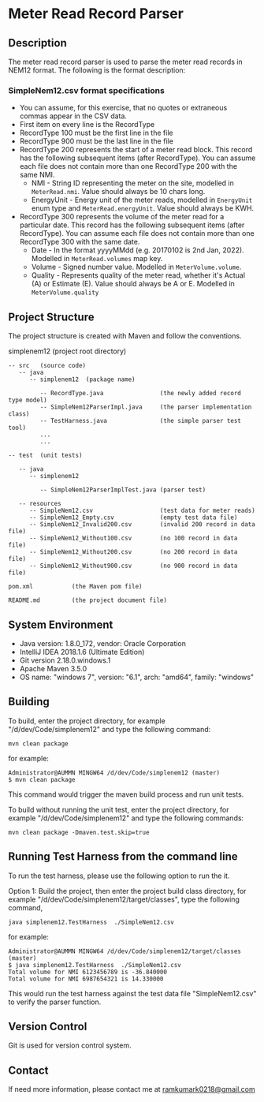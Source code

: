 Meter Read Record Parser
===========================================

Description
-----------

The meter read record parser is used to parse the meter read records in NEM12 format. 
The following is the format description:

### SimpleNem12.csv format specifications
* You can assume, for this exercise, that no quotes or extraneous commas appear in the CSV data.
* First item on every line is the RecordType
* RecordType 100 must be the first line in the file
* RecordType 900 must be the last line in the file
* RecordType 200 represents the start of a meter read block.  This record has the following subsequent items (after RecordType).
You can assume each file does not contain more than one RecordType 200 with the same NMI.
  * NMI - String ID representing the meter on the site, modelled in `MeterRead.nmi`.  Value should always be 10 chars long. 
  * EnergyUnit - Energy unit of the meter reads, modelled in `EnergyUnit` enum type and `MeterRead.energyUnit`.  Value should always be KWH.
* RecordType 300 represents the volume of the meter read for a particular date.  This record has the following subsequent items (after RecordType).
You can assume each file does not contain more than one RecordType 300 with the same date.
  * Date - In the format yyyyMMdd (e.g. 20170102 is 2nd Jan, 2022).  Modelled in `MeterRead.volumes` map key.
  * Volume - Signed number value.  Modelled in `MeterVolume.volume`.
  * Quality - Represents quality of the meter read, whether it's Actual (A) or Estimate (E).  Value should always be A or E.  Modelled in `MeterVolume.quality`
      

Project Structure
-----------------------------------------------

The project structure is created with Maven and follow the conventions. 

   
simplenem12 (project root directory)

    -- src   (source code)
       -- java
          -- simplenem12  (package name)
          
             -- RecordType.java                (the newly added record type model)
             -- SimpleNem12ParserImpl.java     (the parser implementation class)
             -- TestHarness.java               (the simple parser test tool)
             ... 
             ...
             
    -- test  (unit tests)
    
       -- java
          -- simplenem12
          
             -- SimpleNem12ParserImplTest.java (parser test)
          
       -- resources
          -- SimpleNem12.csv                   (test data for meter reads)
          -- SimpleNem12_Empty.csv             (empty test data file)
          -- SimpleNem12_Invalid200.csv        (invalid 200 record in data file)
          -- SimpleNem12_Without100.csv        (no 100 record in data file)
          -- SimpleNem12_Without200.csv        (no 200 record in data file)
          -- SimpleNem12_Without900.csv        (no 900 record in data file)
          
    pom.xml           (the Maven pom file)
    
    README.md         (the project document file)
          


System Environment
-----------------------------------------------
* Java version: 1.8.0_172, vendor: Oracle Corporation
* IntelliJ IDEA 2018.1.6 (Ultimate Edition)
* Git version 2.18.0.windows.1
* Apache Maven 3.5.0
* OS name: "windows 7", version: "6.1", arch: "amd64", family: "windows"


Building
--------

To build, enter the project directory, for example "/d/dev/Code/simplenem12" and type the following command:

    mvn clean package

for example:

    Administrator@AUMMN MINGW64 /d/dev/Code/simplenem12 (master)
    $ mvn clean package

This command would trigger the maven build process and run unit tests.

To build without running the unit test, enter the project directory, 
for example "/d/dev/Code/simplenem12" and type the following commands:

    mvn clean package -Dmaven.test.skip=true


Running Test Harness from the command line
-------------------------------------------

To run the test harness, please use the following option to run the it.

Option 1:
Build the project, then enter the project build class directory, 
for example "/d/dev/Code/simplenem12/target/classes", type the following command, 

    java simplenem12.TestHarness  ./SimpleNem12.csv

for example:
    
    Administrator@AUMMN MINGW64 /d/dev/Code/simplenem12/target/classes (master)
    $ java simplenem12.TestHarness  ./SimpleNem12.csv
    Total volume for NMI 6123456789 is -36.840000
    Total volume for NMI 6987654321 is 14.330000


This would run the test harness against the test data file "SimpleNem12.csv" to verify the parser function.


Version Control
-------
Git is used for version control system.



Contact
-------
If need more information, please contact me at  [ramkumark0218@gmail.com]()




